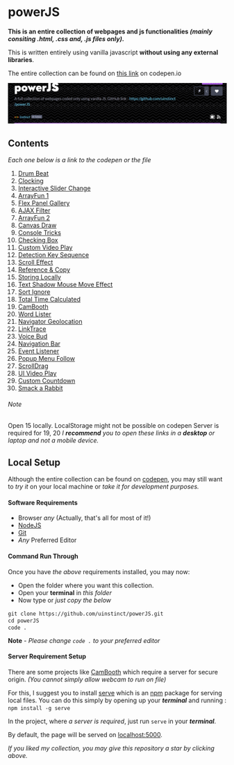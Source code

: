 # powerJS

**This is an entire collection of webpages and js functionalities _(mainly consiting .html, .css and, .js files only)_.**

This is written entirely using vanilla javascript **without using any external libraries**.

The entire collection can be found on [this link](https://codepen.io/collection/XWdjWw) on codepen.io

![Img](img.png)

## Contents

*Each one below is a link to the codepen or the file*

  1. [Drum Beat](https://codepen.io/uinstinct/full/ExVQovR)
  2. [Clocking](https://codepen.io/uinstinct/full/ZEbrvav)
  3. [Interactive Slider Change](https://codepen.io/uinstinct/full/eYpVyyV)
  4. [ArrayFun 1](/04/arrayExercise.js)
  5. [Flex Panel Gallery](https://codepen.io/uinstinct/full/eYpVyyV)
  6. [AJAX Filter](/06)
  7. [ArrayFun 2](/07/arrayExercise2.html)
  8. [Canvas Draw](https://codepen.io/uinstinct/full/gOavoyM)
  9. [Console Tricks](/09/consoleTools.html)
  10. [Checking Box](https://codepen.io/uinstinct/full/WNQMdBE)
  11. [Custom Video Play](https://codepen.io/uinstinct/full/gOavvpL)
  12. [Detection Key Sequence](https://codepen.io/uinstinct/full/xxwYpve)
  13. [Scroll Effect](https://codepen.io/uinstinct/full/pojaazL)
  14. [Reference & Copy](/14)
  15. [Storing Locally](https://codepen.io/uinstinct/full/ExVOxpp)
  16. [Text Shadow Mouse Move Effect](https://codepen.io/uinstinct/full/OJyQQMm)
  17. [Sort Ignore](https://codepen.io/uinstinct/full/zYvRRBX)
  18. [Total Time Calculated](https://codepen.io/uinstinct/full/MWaQQbP)
  19. [CamBooth](https://codepen.io/uinstinct/full/NWGOoJK)
  20. [Word Lister](https://codepen.io/uinstinct/full/mdeQdzd)
  21. [Navigator Geolocation](https://codepen.io/uinstinct/full/VwvVwEJ)
  22. [LinkTrace](https://codepen.io/uinstinct/full/WNQMMRM)
  23. [Voice Bud](https://codepen.io/uinstinct/full/pojaaeO)
  24. [Navigation Bar](https://codepen.io/uinstinct/full/rNOJJGb)
  25. [Event Listener](/25/eventListener.html)
  26. [Popup Menu Follow](https://codepen.io/uinstinct/full/BaoGabL)
  27. [ScrollDrag](https://codepen.io/uinstinct/full/NWGERmz)
  28. [UI Video Play](https://codepen.io/uinstinct/full/JjYejVx)
  29. [Custom Countdown](https://codepen.io/uinstinct/full/oNjapmY)
  30. [Smack a Rabbit](https://codepen.io/uinstinct/full/WNQYeyV)

###### Note

Open 15 locally. LocalStorage might not be possible on codepen
Server is required for 19, 20
*I __recommend__ you to open these links in a __desktop__ or laptop and not a mobile device.*

## Local Setup

Although the entire collection can be found on [codepen](https://codepen.io/collection/XWdjWw), you may still want to *try it* on your local machine or *take it for development purposes.*

#### Software Requirements
- Browser *any* (Actually, that's all for most of it!)
- [NodeJS](https://nodejs.org)
- [Git](https://git-scm.com/)
- *Any* Preferred Editor

#### Command Run Through

Once you have *the above* requirements installed, you may now:

- Open the folder where you want this collection.
- Open your __terminal__ in *this folder*
- Now type or *just copy the below*
```
git clone https://github.com/uinstinct/powerJS.git
cd powerJS
code .
```

**Note** - *Please change `code .` to your preferred editor*

#### Server Requirement Setup

There are some projects like [CamBooth](/30) which require a server for secure origin.
*(You cannot simply allow webcam to run on file)*

For this, I suggest you to install [serve](https://www.npmjs.com/package/serve) which is an [npm](https://npmjs.com) package for serving local files.
You can do this simply by opening up your *__terminal__* and running :
`npm install -g serve`

In the project, where *a server is required*, just run `serve` in your *__terminal__*.

By default, the page will be served on [localhost:5000](http://localhost:5000).



*If you liked my collection, you may give this repository a star by clicking above.*
